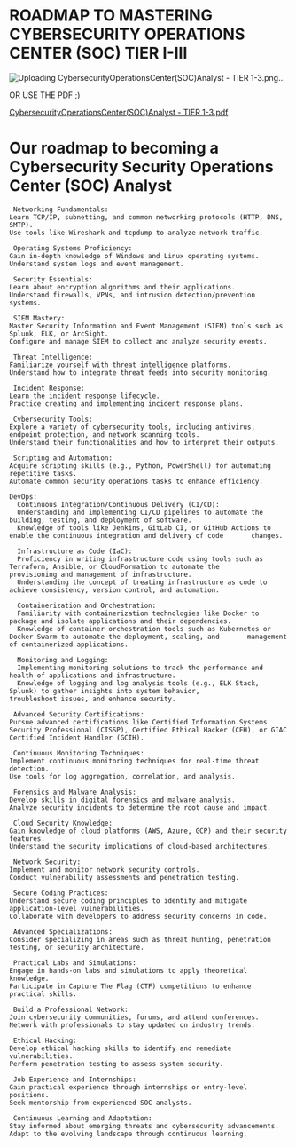 # ROADMAP TO MASTERING CYBERSECURITY OPERATIONS CENTER (SOC) TIER I-III

![Uploading CybersecurityOperationsCenter(SOC)Analyst - TIER 1-3.png…]()


OR USE THE PDF ;)

[CybersecurityOperationsCenter(SOC)Analyst - TIER 1-3.pdf](https://github.com/d3vobed/EverythingCyb3R/files/13626066/CybersecurityOperationsCenter.SOC.Analyst.-.TIER.1-3.pdf)


# Our roadmap to becoming a Cybersecurity Security Operations Center (SOC) Analyst
      

     Networking Fundamentals:
    Learn TCP/IP, subnetting, and common networking protocols (HTTP, DNS, SMTP).
    Use tools like Wireshark and tcpdump to analyze network traffic.
    
     Operating Systems Proficiency:
    Gain in-depth knowledge of Windows and Linux operating systems.
    Understand system logs and event management.
    
     Security Essentials:
    Learn about encryption algorithms and their applications.
    Understand firewalls, VPNs, and intrusion detection/prevention systems.
    
     SIEM Mastery:
    Master Security Information and Event Management (SIEM) tools such as Splunk, ELK, or ArcSight.
    Configure and manage SIEM to collect and analyze security events.
    
     Threat Intelligence:
    Familiarize yourself with threat intelligence platforms.
    Understand how to integrate threat feeds into security monitoring.
  
     Incident Response:
    Learn the incident response lifecycle.
    Practice creating and implementing incident response plans.
    
     Cybersecurity Tools:
    Explore a variety of cybersecurity tools, including antivirus, endpoint protection, and network scanning tools.
    Understand their functionalities and how to interpret their outputs.
    
     Scripting and Automation:
    Acquire scripting skills (e.g., Python, PowerShell) for automating repetitive tasks.
    Automate common security operations tasks to enhance efficiency.

    DevOps: 
      Continuous Integration/Continuous Delivery (CI/CD):
      Understanding and implementing CI/CD pipelines to automate the building, testing, and deployment of software.
      Knowledge of tools like Jenkins, GitLab CI, or GitHub Actions to enable the continuous integration and delivery of code       changes.
      
      Infrastructure as Code (IaC):
      Proficiency in writing infrastructure code using tools such as Terraform, Ansible, or CloudFormation to automate the             provisioning and management of infrastructure.
      Understanding the concept of treating infrastructure as code to achieve consistency, version control, and automation.
      
      Containerization and Orchestration:
      Familiarity with containerization technologies like Docker to package and isolate applications and their dependencies.
      Knowledge of container orchestration tools such as Kubernetes or Docker Swarm to automate the deployment, scaling, and       management of containerized applications.
      
      Monitoring and Logging:
      Implementing monitoring solutions to track the performance and health of applications and infrastructure.
      Knowledge of logging and log analysis tools (e.g., ELK Stack, Splunk) to gather insights into system behavior,                   troubleshoot issues, and enhance security.
    
     Advanced Security Certifications:
    Pursue advanced certifications like Certified Information Systems Security Professional (CISSP), Certified Ethical Hacker (CEH), or GIAC Certified Incident Handler (GCIH).
    
     Continuous Monitoring Techniques:
    Implement continuous monitoring techniques for real-time threat detection.
    Use tools for log aggregation, correlation, and analysis.
    
     Forensics and Malware Analysis:
    Develop skills in digital forensics and malware analysis.
    Analyze security incidents to determine the root cause and impact.
    
     Cloud Security Knowledge:
    Gain knowledge of cloud platforms (AWS, Azure, GCP) and their security features.
    Understand the security implications of cloud-based architectures.
    
     Network Security:
    Implement and monitor network security controls.
    Conduct vulnerability assessments and penetration testing.
    
     Secure Coding Practices:
    Understand secure coding principles to identify and mitigate application-level vulnerabilities.
    Collaborate with developers to address security concerns in code.
    
     Advanced Specializations:
    Consider specializing in areas such as threat hunting, penetration testing, or security architecture.
    
     Practical Labs and Simulations:
    Engage in hands-on labs and simulations to apply theoretical knowledge.
    Participate in Capture The Flag (CTF) competitions to enhance practical skills.
    
     Build a Professional Network:
    Join cybersecurity communities, forums, and attend conferences.
    Network with professionals to stay updated on industry trends.
    
     Ethical Hacking:
    Develop ethical hacking skills to identify and remediate vulnerabilities.
    Perform penetration testing to assess system security.
    
     Job Experience and Internships:
    Gain practical experience through internships or entry-level positions.
    Seek mentorship from experienced SOC analysts.
    
     Continuous Learning and Adaptation:
    Stay informed about emerging threats and cybersecurity advancements.
    Adapt to the evolving landscape through continuous learning.
            
